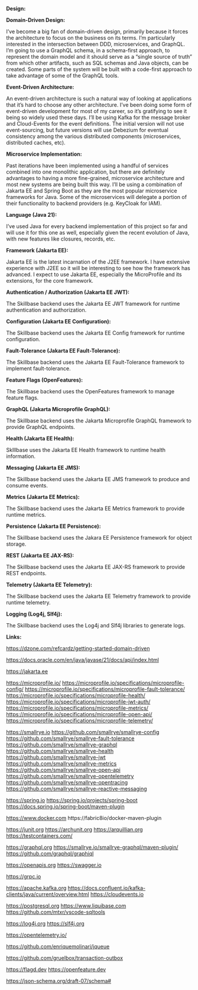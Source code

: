 **Design:**

**Domain-Driven Design:**

I’ve become a big fan of domain-driven design, primarily because it forces the architecture to focus on the business on its terms. I’m particularly interested in the intersection between DDD, microservices, and GraphQL. I’m going to use a GraphQL schema, in a schema-first approach, to represent the domain model and it should serve as a “single source of truth” from which other artifacts, such as SQL schemas and Java objects, can be created. Some parts of the system will be built with a code-first approach to take advantage of some of the GraphQL tools.

**Event-Driven Architecture:**

An event-driven architecture is such a natural way of looking at applications that it’s hard to choose any other architecture. I’ve been doing some form of event-driven development for most of my career, so it’s gratifying to see it being so widely used these days. I’ll be using Kafka for the message broker and Cloud-Events for the event definitions. The initial version will not use event-sourcing, but future versions will use Debezium for eventual consistency among the various distributed components (microservices, distributed caches, etc).

**Microservice Implementation:**

Past iterations have been implemented using a handful of services combined into one monolithic application, but there are definitely advantages to having a more fine-grained, microservice architecture and most new systems are being built this way. I’ll be using a combination of Jakarta EE and Spring Boot as they are the most popular microservice frameworks for Java. Some of the microservices will delegate a portion of their functionality to backend providers (e.g. KeyCloak for IAM).

**Language (Java 21):**

I’ve used Java for every backend implementation of this project so far and will use it for this one as well, especially given the recent evolution of Java, with new features like closures, records, etc.

**Framework (Jakarta EE):**

Jakarta EE is the latest incarnation of the J2EE framework. I have extensive experience with J2EE so it will be interesting to see how the framework has advanced. I expect to use Jakarta EE, especially the MicroProfile and its extensions, for the core framework.

**Authentication / Authorization (Jakarta EE JWT):**

The Skillbase backend uses the Jakarta EE JWT framework for runtime authentication and authorization.

**Configuration (Jakarta EE Configuration):**

The Skillbase backend uses the Jakarta EE Config framework for runtime configuration.

**Fault-Tolerance (Jakarta EE Fault-Tolerance):**

The Skillbase backend uses the Jakarta EE Fault-Tolerance framework to implement fault-tolerance.

**Feature Flags (OpenFeatures):**

The Skillbase backend uses the OpenFeatures framework to manage feature flags.

**GraphQL (Jakarta Microprofile GraphQL):**

The Skillbase backend uses the Jakarta Microprofile GraphQL framework to provide GraphQL endpoints.

**Health (Jakarta EE Health):**

Sklllbase uses the Jakarta EE Health framework to runtime health information.

**Messaging (Jakarta EE JMS):**

The Skillbase backend uses the Jakarta EE JMS framework to produce and consume events.

**Metrics (Jakarta EE Metrics):**

The Skillbase backend uses the Jakarta EE Metrics framework to provide runtime metrics.

**Persistence (Jakarta EE Persistence):**

The Skillbase backend uses the Jakara EE Persistence framework for object storage.

**REST (Jakarta EE JAX-RS):**

The Skillbase backend uses the Jakarta EE JAX-RS framework to provide REST endpoints.

**Telemetry (Jakarta EE Telemetry):**

The Skillbase backend uses the Jakarta EE Telemetry framework to provide runtime telemetry.

**Logging (Log4j, Slf4j):**

The Skillbase backend uses the Log4j and Slf4j libraries to generate logs.

**Links:**

https://dzone.com/refcardz/getting-started-domain-driven

https://docs.oracle.com/en/java/javase/21/docs/api/index.html

https://jakarta.ee

https://microprofile.io/
https://microprofile.io/specifications/microprofile-config/
https://microprofile.io/specifications/microprofile-fault-tolerance/
https://microprofile.io/specifications/microprofile-health/
https://microprofile.io/specifications/microprofile-jwt-auth/
https://microprofile.io/specifications/microprofile-metrics/
https://microprofile.io/specifications/microprofile-open-api/
https://microprofile.io/specifications/microprofile-telemetry/

https://smallrye.io
https://github.com/smallrye/smallrye-config
https://github.com/smallrye/smallrye-fault-tolerance
https://github.com/smallrye/smallrye-graphql
https://github.com/smallrye/smallrye-health
https://github.com/smallrye/smallrye-jwt
https://github.com/smallrye/smallrye-metrics
https://github.com/smallrye/smallrye-open-api
https://github.com/smallrye/smallrye-opentelemetry
https://github.com/smallrye/smallrye-opentracing
https://github.com/smallrye/smallrye-reactive-messaging

https://spring.io
https://spring.io/projects/spring-boot
https://docs.spring.io/spring-boot/maven-plugin

https://www.docker.com
https://fabric8io/docker-maven-plugin

https://junit.org
https://archunit.org
https://arquillian.org
https://testcontainers.com/

https://graphql.org
https://smallrye.io/smallrye-graphql/maven-plugin/
https://github.com/graphql/graphiql

https://openapis.org
https://swagger.io

https://grpc.io

https://apache.kafka.org
https://docs.confluent.io/kafka-clients/java/current/overview.html
https://cloudevents.io

https://postgresql.org
https://www.liquibase.com
https://github.com/mtxr/vscode-sqltools

https://log4j.org
https://slf4j.org

https://opentelemetry.io/

https://github.com/enriquemolinari/jqueue

https://github.com/gruelbox/transaction-outbox

https://flagd.dev
https://openfeature.dev

https://json-schema.org/draft-07/schema#
